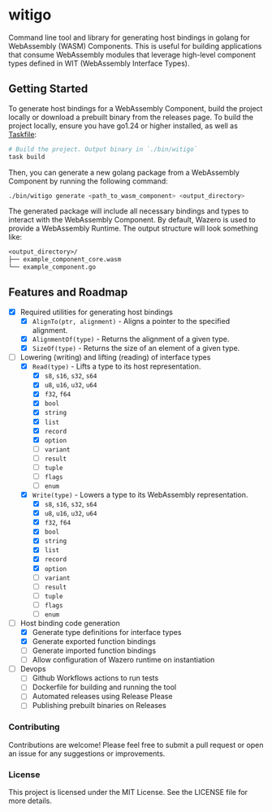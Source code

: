 # witigo

Command line tool and library for generating host bindings in golang for WebAssembly (WASM) Components. This is useful for building applications that consume WebAssembly modules that leverage high-level component types defined in WIT (WebAssembly Interface Types).

## Getting Started

To generate host bindings for a WebAssembly Component, build the project locally or download a prebuilt binary from the releases page. To build the project locally, ensure you have go1.24 or higher installed, as well as [Taskfile](https://taskfile.dev/):

```sh
# Build the project. Output binary in `./bin/witigo`
task build
```

Then, you can generate a new golang package from a WebAssembly Component by running the following command:

```sh
./bin/witigo generate <path_to_wasm_component> <output_directory>
```

The generated package will include all necessary bindings and types to interact with the WebAssembly Component. By default, Wazero is used to provide a WebAssembly Runtime. The output structure will look something like:

```txt
<output_directory>/
├── example_component_core.wasm
└── example_component.go
```

## Features and Roadmap

- [x] Required utilities for generating host bindings
  - [x] `AlignTo(ptr, alignment)` - Aligns a pointer to the specified alignment.
  - [x] `AlignmentOf(type)` - Returns the alignment of a given type.
  - [x] `SizeOf(type)` - Returns the size of an element of a given type.
- [ ] Lowering (writing) and lifting (reading) of interface types
  - [x] `Read(type)` - Lifts a type to its host representation.
    - [x] `s8`, `s16`, `s32`, `s64`
    - [x] `u8`, `u16`, `u32`, `u64`
    - [x] `f32`, `f64`
    - [x] `bool`
    - [x] `string`
    - [x] `list`
    - [x] `record`
    - [x] `option`
    - [ ] `variant`
    - [ ] `result`
    - [ ] `tuple`
    - [ ] `flags`
    - [ ] `enum`
  - [x] `Write(type)` - Lowers a type to its WebAssembly representation.
    - [x] `s8`, `s16`, `s32`, `s64`
    - [x] `u8`, `u16`, `u32`, `u64`
    - [x] `f32`, `f64`
    - [x] `bool`
    - [x] `string`
    - [x] `list`
    - [x] `record`
    - [x] `option`
    - [ ] `variant`
    - [ ] `result`
    - [ ] `tuple`
    - [ ] `flags`
    - [ ] `enum`
- [ ] Host binding code generation
  - [x] Generate type definitions for interface types
  - [x] Generate exported function bindings
  - [ ] Generate imported function bindings
  - [ ] Allow configuration of Wazero runtime on instantiation
- [ ] Devops
  - [ ] Github Workflows actions to run tests
  - [ ] Dockerfile for building and running the tool
  - [ ] Automated releases using Release Please
  - [ ] Publishing prebuilt binaries on Releases

### Contributing

Contributions are welcome! Please feel free to submit a pull request or open an issue for any suggestions or improvements.

### License

This project is licensed under the MIT License. See the LICENSE file for more details.
